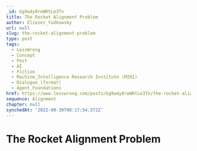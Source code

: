 ```yaml
---
_id: Gg9a4y8reWKtLe3Tn
title: The Rocket Alignment Problem
author: Eliezer_Yudkowsky
url: null
slug: the-rocket-alignment-problem
type: post
tags:
  - LessWrong
  - Concept
  - Post
  - AI
  - Fiction
  - Machine_Intelligence Research Institute (MIRI)
  - Dialogue_(format)
  - Agent_Foundations
href: https://www.lesswrong.com/posts/Gg9a4y8reWKtLe3Tn/the-rocket-alignment-problem
sequence: Alignment
chapter: null
synchedAt: '2022-08-30T08:17:54.372Z'
---
```

# The Rocket Alignment Problem


